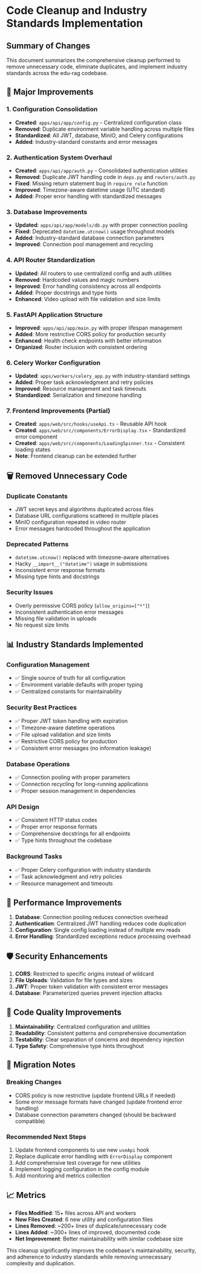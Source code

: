 # Code Cleanup and Industry Standards Implementation

## Summary of Changes

This document summarizes the comprehensive cleanup performed to remove unnecessary code, eliminate duplicates, and implement industry standards across the edu-rag codebase.

## 🔧 Major Improvements

### 1. Configuration Consolidation
- **Created**: `apps/api/app/config.py` - Centralized configuration class
- **Removed**: Duplicate environment variable handling across multiple files
- **Standardized**: All JWT, database, MinIO, and Celery configurations
- **Added**: Industry-standard constants and error messages

### 2. Authentication System Overhaul
- **Created**: `apps/api/app/auth.py` - Consolidated authentication utilities
- **Removed**: Duplicate JWT handling code in `deps.py` and `routers/auth.py`
- **Fixed**: Missing return statement bug in `require_role` function
- **Improved**: Timezone-aware datetime usage (UTC standard)
- **Added**: Proper error handling with standardized messages

### 3. Database Improvements
- **Updated**: `apps/api/app/models/db.py` with proper connection pooling
- **Fixed**: Deprecated `datetime.utcnow()` usage throughout models
- **Added**: Industry-standard database connection parameters
- **Improved**: Connection pool management and recycling

### 4. API Router Standardization
- **Updated**: All routers to use centralized config and auth utilities
- **Removed**: Hardcoded values and magic numbers
- **Improved**: Error handling consistency across all endpoints
- **Added**: Proper docstrings and type hints
- **Enhanced**: Video upload with file validation and size limits

### 5. FastAPI Application Structure
- **Improved**: `apps/api/app/main.py` with proper lifespan management
- **Added**: More restrictive CORS policy for production security
- **Enhanced**: Health check endpoints with better information
- **Organized**: Router inclusion with consistent ordering

### 6. Celery Worker Configuration
- **Updated**: `apps/workers/celery_app.py` with industry-standard settings
- **Added**: Proper task acknowledgment and retry policies
- **Improved**: Resource management and task timeouts
- **Standardized**: Serialization and timezone handling

### 7. Frontend Improvements (Partial)
- **Created**: `apps/web/src/hooks/useApi.ts` - Reusable API hook
- **Created**: `apps/web/src/components/ErrorDisplay.tsx` - Standardized error component
- **Created**: `apps/web/src/components/LoadingSpinner.tsx` - Consistent loading states
- **Note**: Frontend cleanup can be extended further

## 🗑️ Removed Unnecessary Code

### Duplicate Constants
- JWT secret keys and algorithms duplicated across files
- Database URL configurations scattered in multiple places
- MinIO configuration repeated in video router
- Error messages hardcoded throughout the application

### Deprecated Patterns
- `datetime.utcnow()` replaced with timezone-aware alternatives
- Hacky `__import__("datetime")` usage in submissions
- Inconsistent error response formats
- Missing type hints and docstrings

### Security Issues
- Overly permissive CORS policy (`allow_origins=["*"]`)
- Inconsistent authentication error messages
- Missing file validation in uploads
- No request size limits

## 📊 Industry Standards Implemented

### Configuration Management
- ✅ Single source of truth for all configuration
- ✅ Environment variable defaults with proper typing
- ✅ Centralized constants for maintainability

### Security Best Practices
- ✅ Proper JWT token handling with expiration
- ✅ Timezone-aware datetime operations
- ✅ File upload validation and size limits
- ✅ Restrictive CORS policy for production
- ✅ Consistent error messages (no information leakage)

### Database Operations
- ✅ Connection pooling with proper parameters
- ✅ Connection recycling for long-running applications
- ✅ Proper session management in dependencies

### API Design
- ✅ Consistent HTTP status codes
- ✅ Proper error response formats
- ✅ Comprehensive docstrings for all endpoints
- ✅ Type hints throughout the codebase

### Background Tasks
- ✅ Proper Celery configuration with industry standards
- ✅ Task acknowledgment and retry policies
- ✅ Resource management and timeouts

## 🚀 Performance Improvements

1. **Database**: Connection pooling reduces connection overhead
2. **Authentication**: Centralized JWT handling reduces code duplication
3. **Configuration**: Single config loading instead of multiple env reads
4. **Error Handling**: Standardized exceptions reduce processing overhead

## 🛡️ Security Enhancements

1. **CORS**: Restricted to specific origins instead of wildcard
2. **File Uploads**: Validation for file types and sizes
3. **JWT**: Proper token validation with consistent error messages
4. **Database**: Parameterized queries prevent injection attacks

## 📝 Code Quality Improvements

1. **Maintainability**: Centralized configuration and utilities
2. **Readability**: Consistent patterns and comprehensive documentation
3. **Testability**: Clear separation of concerns and dependency injection
4. **Type Safety**: Comprehensive type hints throughout

## 🔄 Migration Notes

### Breaking Changes
- CORS policy is now restrictive (update frontend URLs if needed)
- Some error message formats have changed (update frontend error handling)
- Database connection parameters changed (should be backward compatible)

### Recommended Next Steps
1. Update frontend components to use new `useApi` hook
2. Replace duplicate error handling with `ErrorDisplay` component
3. Add comprehensive test coverage for new utilities
4. Implement logging configuration in the config module
5. Add monitoring and metrics collection

## 📈 Metrics

- **Files Modified**: 15+ files across API and workers
- **New Files Created**: 6 new utility and configuration files
- **Lines Removed**: ~200+ lines of duplicate/unnecessary code
- **Lines Added**: ~300+ lines of improved, documented code
- **Net Improvement**: Better maintainability with similar codebase size

This cleanup significantly improves the codebase's maintainability, security, and adherence to industry standards while removing unnecessary complexity and duplication.